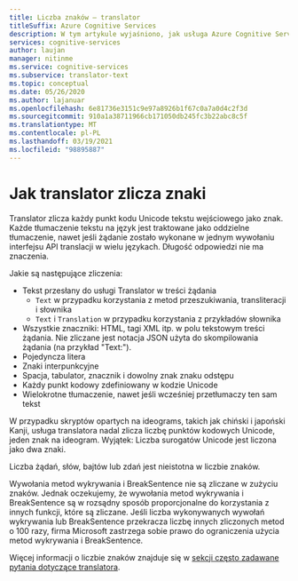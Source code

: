 ```yaml
---
title: Liczba znaków — translator
titleSuffix: Azure Cognitive Services
description: W tym artykule wyjaśniono, jak usługa Azure Cognitive Services translator zlicza znaki, aby zrozumieć, jak pozyskuje zawartość.
services: cognitive-services
author: laujan
manager: nitinme
ms.service: cognitive-services
ms.subservice: translator-text
ms.topic: conceptual
ms.date: 05/26/2020
ms.author: lajanuar
ms.openlocfilehash: 6e81736e3151c9e97a8926b1f67c0a7a0d4c2f3d
ms.sourcegitcommit: 910a1a38711966cb171050db245fc3b22abc8c5f
ms.translationtype: MT
ms.contentlocale: pl-PL
ms.lasthandoff: 03/19/2021
ms.locfileid: "98895887"
---
```

# <a name="how-the-translator-counts-characters"></a>Jak translator zlicza znaki

Translator zlicza każdy punkt kodu Unicode tekstu wejściowego jako znak. Każde tłumaczenie tekstu na język jest traktowane jako oddzielne tłumaczenie, nawet jeśli żądanie zostało wykonane w jednym wywołaniu interfejsu API translacji w wielu językach. Długość odpowiedzi nie ma znaczenia.

Jakie są następujące zliczenia:

* Tekst przesłany do usługi Translator w treści żądania
   * `Text` w przypadku korzystania z metod przeszukiwania, transliteracji i słownika
   * `Text` i `Translation` w przypadku korzystania z przykładów słownika
* Wszystkie znaczniki: HTML, tagi XML itp. w polu tekstowym treści żądania. Nie zliczane jest notacja JSON użyta do skompilowania żądania (na przykład "Text:").
* Pojedyncza litera
* Znaki interpunkcyjne
* Spacja, tabulator, znacznik i dowolny znak znaku odstępu
* Każdy punkt kodowy zdefiniowany w kodzie Unicode
* Wielokrotne tłumaczenie, nawet jeśli wcześniej przetłumaczy ten sam tekst

W przypadku skryptów opartych na ideograms, takich jak chiński i japoński Kanji, usługa translatora nadal zlicza liczbę punktów kodowych Unicode, jeden znak na ideogram. Wyjątek: Liczba surogatów Unicode jest liczona jako dwa znaki.

Liczba żądań, słów, bajtów lub zdań jest nieistotna w liczbie znaków.

Wywołania metod wykrywania i BreakSentence nie są zliczane w zużyciu znaków. Jednak oczekujemy, że wywołania metod wykrywania i BreakSentence są w rozsądny sposób proporcjonalne do korzystania z innych funkcji, które są zliczane. Jeśli liczba wykonywanych wywołań wykrywania lub BreakSentence przekracza liczbę innych zliczonych metod o 100 razy, firma Microsoft zastrzega sobie prawo do ograniczenia użycia metod wykrywania i BreakSentence.

Więcej informacji o liczbie znaków znajduje się w [sekcji często zadawane pytania dotyczące translatora](https://www.microsoft.com/en-us/translator/faq.aspx).
